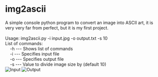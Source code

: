 # img2ascii
A simple console python program to convert an image into ASCII art, it is very very far from perfect, but it is my first project.  
<br/>
Usage: img2ascii.py -i input.jpg -o output.txt -s 10  
List of commands:  
&nbsp;&nbsp;&nbsp;&nbsp;-h --- Shows list of commands  
&nbsp;&nbsp;&nbsp;&nbsp;-i --- Specifies input file  
&nbsp;&nbsp;&nbsp;&nbsp;-o --- Specifies output file  
&nbsp;&nbsp;&nbsp;&nbsp;-s --- Value to divide image size by (default 10)  
![Input](https://i.ibb.co/QdhyW0Q/rubik.png)
![Output](https://i.ibb.co/L1qLvsy/out.png)
